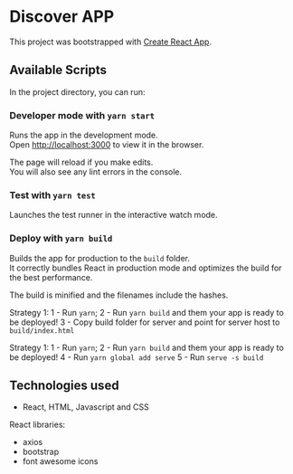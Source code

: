 # Discover APP

This project was bootstrapped with [Create React App](https://github.com/facebook/create-react-app).

## Available Scripts

In the project directory, you can run:

### Developer mode with `yarn start`

Runs the app in the development mode.<br />
Open [http://localhost:3000](http://localhost:3000) to view it in the browser.

The page will reload if you make edits.<br />
You will also see any lint errors in the console.

### Test with `yarn test`

Launches the test runner in the interactive watch mode.<br />

### Deploy with `yarn build`

Builds the app for production to the `build` folder.<br />
It correctly bundles React in production mode and optimizes the build for the best performance.

The build is minified and the filenames include the hashes.<br />

Strategy 1:
1 - Run `yarn`;
2 - Run `yarn build` and them your app is ready to be deployed!
3 - Copy build folder for server and point for server host to `build/index.html`

Strategy 1:
1 - Run `yarn`;
2 - Run `yarn build` and them your app is ready to be deployed!
4 - Run `yarn global add serve`
5 - Run `serve -s build`

## Technologies used

- React, HTML, Javascript and CSS

React libraries:
- axios
- bootstrap
- font awesome icons

